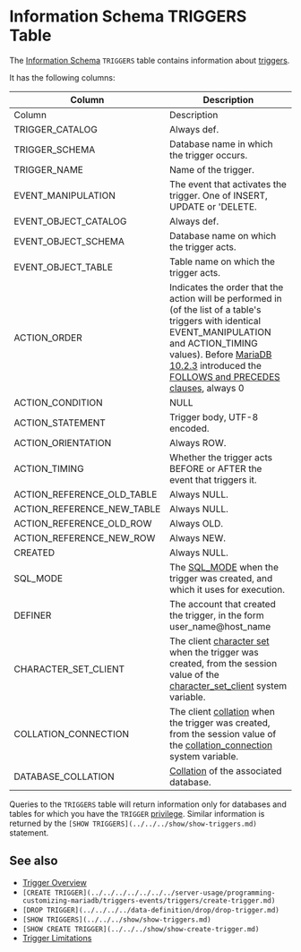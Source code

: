 
# Information Schema TRIGGERS Table

The [Information Schema](../../../../../../mariadb-internals/information-schema-plugins-show-and-flush-statements.md) `TRIGGERS` table contains information about [triggers](../../../../../../../server-usage/programming-customizing-mariadb/triggers-events/triggers/triggers-and-implicit-locks.md).


It has the following columns:



| Column | Description |
| --- | --- |
| Column | Description |
| TRIGGER_CATALOG | Always def. |
| TRIGGER_SCHEMA | Database name in which the trigger occurs. |
| TRIGGER_NAME | Name of the trigger. |
| EVENT_MANIPULATION | The event that activates the trigger. One of INSERT, UPDATE or 'DELETE. |
| EVENT_OBJECT_CATALOG | Always def. |
| EVENT_OBJECT_SCHEMA | Database name on which the trigger acts. |
| EVENT_OBJECT_TABLE | Table name on which the trigger acts. |
| ACTION_ORDER | Indicates the order that the action will be performed in (of the list of a table's triggers with identical EVENT_MANIPULATION and ACTION_TIMING values). Before [MariaDB 10.2.3](../../../../../../../../release-notes/mariadb-community-server/release-notes-mariadb-10-2-series/mariadb-1023-release-notes.md) introduced the [FOLLOWS and PRECEDES clauses](../../../../../../../server-usage/programming-customizing-mariadb/triggers-events/triggers/create-trigger.md#followsprecedes-other_trigger_name), always 0 |
| ACTION_CONDITION | NULL |
| ACTION_STATEMENT | Trigger body, UTF-8 encoded. |
| ACTION_ORIENTATION | Always ROW. |
| ACTION_TIMING | Whether the trigger acts BEFORE or AFTER the event that triggers it. |
| ACTION_REFERENCE_OLD_TABLE | Always NULL. |
| ACTION_REFERENCE_NEW_TABLE | Always NULL. |
| ACTION_REFERENCE_OLD_ROW | Always OLD. |
| ACTION_REFERENCE_NEW_ROW | Always NEW. |
| CREATED | Always NULL. |
| SQL_MODE | The [SQL_MODE](../../../../../../../server-management/variables-and-modes/sql-mode.md) when the trigger was created, and which it uses for execution. |
| DEFINER | The account that created the trigger, in the form user_name@host_name |
| CHARACTER_SET_CLIENT | The client [character set](../../../../../../data-types/string-data-types/character-sets/README.md) when the trigger was created, from the session value of the [character_set_client](../../../../../../../server-usage/replication-cluster-multi-master/optimization-and-tuning/system-variables/server-system-variables.md#character_set_client) system variable. |
| COLLATION_CONNECTION | The client [collation](../../../../../../data-types/string-data-types/character-sets/README.md) when the trigger was created, from the session value of the [collation_connection](../../../../../../../server-usage/replication-cluster-multi-master/optimization-and-tuning/system-variables/server-system-variables.md#collation_connection) system variable. |
| DATABASE_COLLATION | [Collation](../../../../../../data-types/string-data-types/character-sets/README.md) of the associated database. |



Queries to the `TRIGGERS` table will return information only for databases and tables for which you have the `TRIGGER` [privilege](../../../../account-management-sql-commands/grant.md#table-privileges). Similar information is returned by the `[SHOW TRIGGERS](../../../show/show-triggers.md)` statement.


## See also


* [Trigger Overview](../../../../../../../server-usage/programming-customizing-mariadb/triggers-events/triggers/trigger-overview.md)
* `[CREATE TRIGGER](../../../../../../../server-usage/programming-customizing-mariadb/triggers-events/triggers/create-trigger.md)`
* `[DROP TRIGGER](../../../../data-definition/drop/drop-trigger.md)`
* `[SHOW TRIGGERS](../../../show/show-triggers.md)`
* `[SHOW CREATE TRIGGER](../../../show/show-create-trigger.md)`
* [Trigger Limitations](../../../../../../../server-usage/programming-customizing-mariadb/triggers-events/triggers/trigger-limitations.md)

